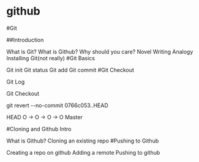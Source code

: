 # github
#Git

##Introduction

What is Git?
What is Github?
Why should you care?
Novel Writing Analogy
Installing Git(not really)
#Git Basics

Git init
Git status
Git add
Git commit
#Git Checkout

Git Log

Git Checkout

git revert --no-commit 0766c053..HEAD

HEAD O -> O -> O -> O Master

#Cloning and Github Intro

What is Github?
Cloning an existing repo
#Pushing to Github

Creating a repo on github
Adding a remote
Pushing to github
